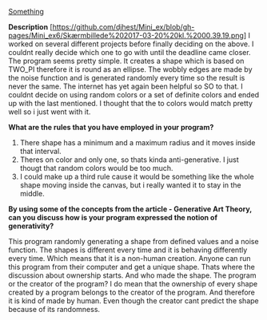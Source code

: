 [Something](https://djhest.github.io/Mini_ex/Mini_ex6/index.html)

**Description**
[https://github.com/djhest/Mini_ex/blob/gh-pages/Mini_ex6/Skærmbillede%202017-03-20%20kl.%2000.39.19.png]
I worked on several different projects before finally deciding on the above. I couldnt really decide which one to go with until the deadline came closer. The program seems pretty simple. It creates a shape which is based on TWO_PI therefore it is round as an ellipse. 
The wobbly edges are made by the noise function and is generated randomly every time so the result is never the same. The internet has yet again been helpful so SO to that. I couldnt decide on using random colors or a set of definite colors and ended up with the last mentioned. I thought that the to colors would match pretty well so i just went with it.

**What are the rules that you have employed in your program?**
1. There shape has a minimum and a maximum radius and it moves inside that interval.
2. Theres on color and only one, so thats kinda anti-generative. I just thougt that random colors would be too much.
3. I could make up a third rule cause it would be something like the whole shape moving inside the canvas, but i really wanted it to stay in the middle. 

**By using some of the concepts from the article - Generative Art Theory, can you discuss how is your program expressed the notion of generativity?**

This program randomly generating a shape from defined values and a noise function. The shapes is different every time and it is behaving differently every time. Which means that it is a non-human creation. Anyone can run this program from their computer and get a unique shape. Thats where the discussion about ownership starts. And who made the shape. The program or the creator of the program?
I do mean that the ownership of every shape created by a program belongs to the creator of the program. And therefore it is kind of made by human. Even though the creator cant predict the shape because of its randomness.
